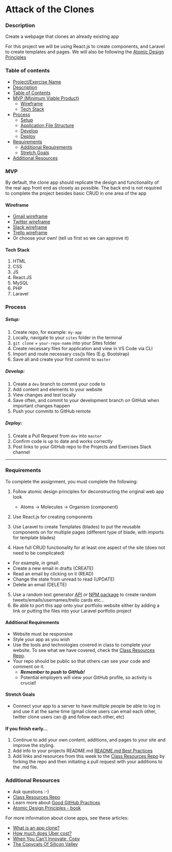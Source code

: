 # Attack of the Clones

### Description

Create a webpage that clones an already existing app

For this project we will be using React.js to create components, and Laravel to create templates and pages. We will also be following the [Atomic Design Principles](https://patternlab.io)

### Table of contents

<!--ts-->

- [Project/Exercise Name](#Attack-of-the-Clones)
- [Description](#Description)
- [Table of Contents](#table-of-contents)
- [MVP (Minimum Viable Product)](#MVP)
  - [Wireframe](#Wireframe)
  - [Tech Stack](#Tech-Stack)
- [Process](#process)
  - [Setup](#Setup)
  - [Application File Structure](#Application-File-Structure)
  - [Develop](#Develop)
  - [Deploy](#Deploy)
- [Requirements](#Requirements)
  - [Additional Requirements](#Additional-Requirements)
  - [Stretch Goals](#Stretch-Goals)
- [Additional Resources](#Additional-Resources)
  <!--te-->

### MVP

By default, the clone app should replicate the design and functionality of the real app front end as closely as possible. The back end is not required to complete the project besides basic CRUD in one area of the app

#### Wireframe

- [Gmail wireframe](https://mail.google.com/mail/u/0/)
- [Twitter wireframe](https://twitter.com/awesome_inc)
- [Slack wireframe](https://app.slack.com/client/TKV4DCHDH/CL8LDQGTY)
- [Trello wireframe](https://trello.com/b/0Bn39pyt/bootcamp-f19)
- Or choose your own! (tell us first so we can approve it)

#### Tech Stack

1. HTML
2. CSS
3. JS
4. React.JS
5. MySQL
6. PHP
7. Laravel

### Process

##### Setup:

1. Create repo, for example: `my-app`
2. Locally, navigate to your `sites` folder in the terminal
3. `git clone` + `your-repo-name` into your Sites folder
4. Create necessary files for application and view in VS Code via CLI
5. Import and route necessary css/js files (E.g. Bootstrap)
6. Save all and create your first commit to `master`

##### Develop:

1. Create a `dev` branch to commit your code to
2. Add content and elements to your website
3. View changes and test locally
4. Save often, and commit to your development branch on GitHub when important changes happen
5. Push your commits to GitHub remote

##### Deploy:

1. Create a Pull Request from `dev` into `master`
2. Confirm code is up to date and works correctly
3. Post links to your GitHub repo to the Projects and Exercises Slack channel

---

### Requirements

To complete the assignment, you must complete the following:

1. Follow atomic design principles for deconstructing the original web app look

   - Atoms -> Molecules -> Organism (component)

2. Use React.js for creating components
3. Use Laravel to create Templates (blades) to put the reusable components on for multiple pages (different type of blade, with imports for template blades)
4. Have full CRUD functionality for at least one aspect of the site (does not need to be complicated)

- For example, in gmail:
- Create a new email in drafts (CREATE)
- Read an email by clicking on it (READ)
- Change the state from unread to read (UPDATE)
- Delete an email (DELETE)

5. Use a random text generator [API](http://www.randomtext.me/) _or_ [NPM package](https://www.npmjs.com/package/casual) to create random tweets/emails/usernames/trello cards etc...
6. Be able to port this app onto your portfolio website either by adding a link or putting the files into your Laravel portfolio project

#### Additional Requirements

- Website must be responsive
- Style your app as you wish
- Use the tools and technologies covered in class to complete your website. To see what we have covered, check the [Class Resources Repo](https://github.com/bootcamp-students/Resources).
- Your repo should be public so that others can see your code and comment on it.
  - _**Remember to push to GitHub!**_
  - Potential employers will view your GitHub profile, so activity is crucial!

#### Stretch Goals

- Connect your app to a server to have multiple people be able to log in and use it at the same time (gmail clone users can email each other, twitter clone users can @ and follow each other, etc)

#### If you finish early...

1. Continue to add your own content, additions, and pages to your site and improve the styling.
2. Add info to your projects README.md [README.md Best Practices](https://gist.github.com/PurpleBooth/109311bb0361f32d87a2)
3. Add links and resources from this week to the [Class Resources Repo](https://github.com/bootcamp-students/Resources) by forking the repo and then initiating a pull request with your additions to the .md file.

### Additional Resources

- Ask questions :-)
- [Class Resources Repo](https://github.com/bootcamp-students/Resources)
- Learn more about [Good GitHub Practices](https://guides.github.com)
- [Atomic Design Principles - book](http://atomicdesign.bradfrost.com/)

For more information about clone apps, see these articles:

- [What is an app clone?](https://www.quora.com/What-is-an-app-Clone)
- [How much does Uber cost?](https://thinkmobiles.com/blog/how-much-cost-make-app-like-uber/)
- [When You Can’t Innovate, Copy](https://hbr.org/2012/05/when-you-cant-innovate-copy)
- [The Copycats Of Silicon Valley](https://www.inc.com/yazin-akkawi/why-are-silicon-valley-companies-copying-each-other.html)
